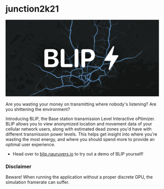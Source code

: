 # junction2k21

![This is an image](/public/metaimage.png)

Are you wasting your money on transmitting where nobody's listening?
Are you shittening the environment?

Introducing BLIP, the Base station transmission Level Interactive oPtimizer.
BLIP allows you to view anonymized location and movement data of your cellular network users, along with estimated dead zones you'd have with different transmission power levels.
This helps get insight into where you're wasting the most energy, and where you should spend more to provide an optimal user experience.

- Head over to [blip.nauruvers.io](https://Napuu.github.io/junction2k21/) to try out a demo of BLIP yourself!


### Disclaimer

Beware! When running the application without a proper discrete GPU, the simulation framerate can suffer.
